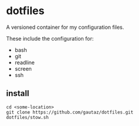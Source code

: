 # dotfiles

A versioned container for my configuration files.

These include the configuration for:

* bash
* git
* readline
* screen
* ssh

## install

    cd <some-location>
    git clone https://github.com/gautaz/dotfiles.git
    dotfiles/stow.sh
